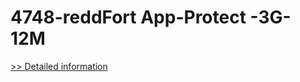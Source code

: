 # 4748-reddFort App-Protect -3G-12M
[>> Detailed information](https://secure.element5.com/esales/product.html?productid=300914793&affiliateid=200057808)